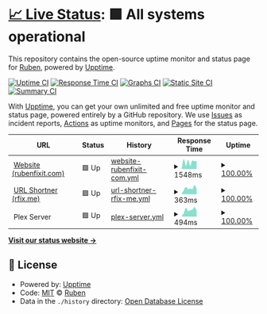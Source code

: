 # [📈 Live Status](https://status.rubenfixit.com): <!--live status--> **🟩 All systems operational**

This repository contains the open-source uptime monitor and status page for [Ruben](https://rubenfixit.com), powered by [Upptime](https://github.com/upptime/upptime).

[![Uptime CI](https://github.com/RubenFixit/upptime/workflows/Uptime%20CI/badge.svg)](https://github.com/RubenFixit/upptime/actions?query=workflow%3A%22Uptime+CI%22)
[![Response Time CI](https://github.com/RubenFixit/upptime/workflows/Response%20Time%20CI/badge.svg)](https://github.com/RubenFixit/upptime/actions?query=workflow%3A%22Response+Time+CI%22)
[![Graphs CI](https://github.com/RubenFixit/upptime/workflows/Graphs%20CI/badge.svg)](https://github.com/RubenFixit/upptime/actions?query=workflow%3A%22Graphs+CI%22)
[![Static Site CI](https://github.com/RubenFixit/upptime/workflows/Static%20Site%20CI/badge.svg)](https://github.com/RubenFixit/upptime/actions?query=workflow%3A%22Static+Site+CI%22)
[![Summary CI](https://github.com/RubenFixit/upptime/workflows/Summary%20CI/badge.svg)](https://github.com/RubenFixit/upptime/actions?query=workflow%3A%22Summary+CI%22)

With [Upptime](https://upptime.js.org), you can get your own unlimited and free uptime monitor and status page, powered entirely by a GitHub repository. We use [Issues](https://github.com/RubenFixit/upptime/issues) as incident reports, [Actions](https://github.com/RubenFixit/upptime/actions) as uptime monitors, and [Pages](https://status.rubenfixit.com) for the status page.

<!--start: status pages-->
<!-- This summary is generated by Upptime (https://github.com/upptime/upptime) -->
<!-- Do not edit this manually, your changes will be overwritten -->
<!-- prettier-ignore -->
| URL | Status | History | Response Time | Uptime |
| --- | ------ | ------- | ------------- | ------ |
| <img alt="" src="https://rubenfixit.com/wp-content/uploads/2021/05/cropped-rubenfixit-favicon-32x32.png" height="13"> [Website (rubenfixit.com)](https://rubenfixit.com) | 🟩 Up | [website-rubenfixit-com.yml](https://github.com/RubenFixit/upptime/commits/HEAD/history/website-rubenfixit-com.yml) | <details><summary><img alt="Response time graph" src="./graphs/website-rubenfixit-com/response-time-week.png" height="20"> 1548ms</summary><br><a href="https://status.rubenfixit.com/history/website-rubenfixit-com"><img alt="Response time 1397" src="https://img.shields.io/endpoint?url=https%3A%2F%2Fraw.githubusercontent.com%2FRubenFixit%2Fupptime%2FHEAD%2Fapi%2Fwebsite-rubenfixit-com%2Fresponse-time.json"></a><br><a href="https://status.rubenfixit.com/history/website-rubenfixit-com"><img alt="24-hour response time 3138" src="https://img.shields.io/endpoint?url=https%3A%2F%2Fraw.githubusercontent.com%2FRubenFixit%2Fupptime%2FHEAD%2Fapi%2Fwebsite-rubenfixit-com%2Fresponse-time-day.json"></a><br><a href="https://status.rubenfixit.com/history/website-rubenfixit-com"><img alt="7-day response time 1548" src="https://img.shields.io/endpoint?url=https%3A%2F%2Fraw.githubusercontent.com%2FRubenFixit%2Fupptime%2FHEAD%2Fapi%2Fwebsite-rubenfixit-com%2Fresponse-time-week.json"></a><br><a href="https://status.rubenfixit.com/history/website-rubenfixit-com"><img alt="30-day response time 2140" src="https://img.shields.io/endpoint?url=https%3A%2F%2Fraw.githubusercontent.com%2FRubenFixit%2Fupptime%2FHEAD%2Fapi%2Fwebsite-rubenfixit-com%2Fresponse-time-month.json"></a><br><a href="https://status.rubenfixit.com/history/website-rubenfixit-com"><img alt="1-year response time 1916" src="https://img.shields.io/endpoint?url=https%3A%2F%2Fraw.githubusercontent.com%2FRubenFixit%2Fupptime%2FHEAD%2Fapi%2Fwebsite-rubenfixit-com%2Fresponse-time-year.json"></a></details> | <details><summary><a href="https://status.rubenfixit.com/history/website-rubenfixit-com">100.00%</a></summary><a href="https://status.rubenfixit.com/history/website-rubenfixit-com"><img alt="All-time uptime 98.89%" src="https://img.shields.io/endpoint?url=https%3A%2F%2Fraw.githubusercontent.com%2FRubenFixit%2Fupptime%2FHEAD%2Fapi%2Fwebsite-rubenfixit-com%2Fuptime.json"></a><br><a href="https://status.rubenfixit.com/history/website-rubenfixit-com"><img alt="24-hour uptime 100.00%" src="https://img.shields.io/endpoint?url=https%3A%2F%2Fraw.githubusercontent.com%2FRubenFixit%2Fupptime%2FHEAD%2Fapi%2Fwebsite-rubenfixit-com%2Fuptime-day.json"></a><br><a href="https://status.rubenfixit.com/history/website-rubenfixit-com"><img alt="7-day uptime 100.00%" src="https://img.shields.io/endpoint?url=https%3A%2F%2Fraw.githubusercontent.com%2FRubenFixit%2Fupptime%2FHEAD%2Fapi%2Fwebsite-rubenfixit-com%2Fuptime-week.json"></a><br><a href="https://status.rubenfixit.com/history/website-rubenfixit-com"><img alt="30-day uptime 99.95%" src="https://img.shields.io/endpoint?url=https%3A%2F%2Fraw.githubusercontent.com%2FRubenFixit%2Fupptime%2FHEAD%2Fapi%2Fwebsite-rubenfixit-com%2Fuptime-month.json"></a><br><a href="https://status.rubenfixit.com/history/website-rubenfixit-com"><img alt="1-year uptime 99.92%" src="https://img.shields.io/endpoint?url=https%3A%2F%2Fraw.githubusercontent.com%2FRubenFixit%2Fupptime%2FHEAD%2Fapi%2Fwebsite-rubenfixit-com%2Fuptime-year.json"></a></details>
| <img alt="" src="https://rubenfixit.com/wp-content/uploads/2021/05/cropped-rubenfixit-favicon-32x32.png" height="13"> [URL Shortner (rfix.me)](https://rfix.me/test) | 🟩 Up | [url-shortner-rfix-me.yml](https://github.com/RubenFixit/upptime/commits/HEAD/history/url-shortner-rfix-me.yml) | <details><summary><img alt="Response time graph" src="./graphs/url-shortner-rfix-me/response-time-week.png" height="20"> 363ms</summary><br><a href="https://status.rubenfixit.com/history/url-shortner-rfix-me"><img alt="Response time 515" src="https://img.shields.io/endpoint?url=https%3A%2F%2Fraw.githubusercontent.com%2FRubenFixit%2Fupptime%2FHEAD%2Fapi%2Furl-shortner-rfix-me%2Fresponse-time.json"></a><br><a href="https://status.rubenfixit.com/history/url-shortner-rfix-me"><img alt="24-hour response time 294" src="https://img.shields.io/endpoint?url=https%3A%2F%2Fraw.githubusercontent.com%2FRubenFixit%2Fupptime%2FHEAD%2Fapi%2Furl-shortner-rfix-me%2Fresponse-time-day.json"></a><br><a href="https://status.rubenfixit.com/history/url-shortner-rfix-me"><img alt="7-day response time 363" src="https://img.shields.io/endpoint?url=https%3A%2F%2Fraw.githubusercontent.com%2FRubenFixit%2Fupptime%2FHEAD%2Fapi%2Furl-shortner-rfix-me%2Fresponse-time-week.json"></a><br><a href="https://status.rubenfixit.com/history/url-shortner-rfix-me"><img alt="30-day response time 398" src="https://img.shields.io/endpoint?url=https%3A%2F%2Fraw.githubusercontent.com%2FRubenFixit%2Fupptime%2FHEAD%2Fapi%2Furl-shortner-rfix-me%2Fresponse-time-month.json"></a><br><a href="https://status.rubenfixit.com/history/url-shortner-rfix-me"><img alt="1-year response time 479" src="https://img.shields.io/endpoint?url=https%3A%2F%2Fraw.githubusercontent.com%2FRubenFixit%2Fupptime%2FHEAD%2Fapi%2Furl-shortner-rfix-me%2Fresponse-time-year.json"></a></details> | <details><summary><a href="https://status.rubenfixit.com/history/url-shortner-rfix-me">100.00%</a></summary><a href="https://status.rubenfixit.com/history/url-shortner-rfix-me"><img alt="All-time uptime 99.82%" src="https://img.shields.io/endpoint?url=https%3A%2F%2Fraw.githubusercontent.com%2FRubenFixit%2Fupptime%2FHEAD%2Fapi%2Furl-shortner-rfix-me%2Fuptime.json"></a><br><a href="https://status.rubenfixit.com/history/url-shortner-rfix-me"><img alt="24-hour uptime 100.00%" src="https://img.shields.io/endpoint?url=https%3A%2F%2Fraw.githubusercontent.com%2FRubenFixit%2Fupptime%2FHEAD%2Fapi%2Furl-shortner-rfix-me%2Fuptime-day.json"></a><br><a href="https://status.rubenfixit.com/history/url-shortner-rfix-me"><img alt="7-day uptime 100.00%" src="https://img.shields.io/endpoint?url=https%3A%2F%2Fraw.githubusercontent.com%2FRubenFixit%2Fupptime%2FHEAD%2Fapi%2Furl-shortner-rfix-me%2Fuptime-week.json"></a><br><a href="https://status.rubenfixit.com/history/url-shortner-rfix-me"><img alt="30-day uptime 99.96%" src="https://img.shields.io/endpoint?url=https%3A%2F%2Fraw.githubusercontent.com%2FRubenFixit%2Fupptime%2FHEAD%2Fapi%2Furl-shortner-rfix-me%2Fuptime-month.json"></a><br><a href="https://status.rubenfixit.com/history/url-shortner-rfix-me"><img alt="1-year uptime 99.92%" src="https://img.shields.io/endpoint?url=https%3A%2F%2Fraw.githubusercontent.com%2FRubenFixit%2Fupptime%2FHEAD%2Fapi%2Furl-shortner-rfix-me%2Fuptime-year.json"></a></details>
| <img alt="" src="https://www.plex.tv/wp-content/themes/plex/assets/img/favicons/favicon.ico" height="13"> Plex Server | 🟩 Up | [plex-server.yml](https://github.com/RubenFixit/upptime/commits/HEAD/history/plex-server.yml) | <details><summary><img alt="Response time graph" src="./graphs/plex-server/response-time-week.png" height="20"> 494ms</summary><br><a href="https://status.rubenfixit.com/history/plex-server"><img alt="Response time 340" src="https://img.shields.io/endpoint?url=https%3A%2F%2Fraw.githubusercontent.com%2FRubenFixit%2Fupptime%2FHEAD%2Fapi%2Fplex-server%2Fresponse-time.json"></a><br><a href="https://status.rubenfixit.com/history/plex-server"><img alt="24-hour response time 490" src="https://img.shields.io/endpoint?url=https%3A%2F%2Fraw.githubusercontent.com%2FRubenFixit%2Fupptime%2FHEAD%2Fapi%2Fplex-server%2Fresponse-time-day.json"></a><br><a href="https://status.rubenfixit.com/history/plex-server"><img alt="7-day response time 494" src="https://img.shields.io/endpoint?url=https%3A%2F%2Fraw.githubusercontent.com%2FRubenFixit%2Fupptime%2FHEAD%2Fapi%2Fplex-server%2Fresponse-time-week.json"></a><br><a href="https://status.rubenfixit.com/history/plex-server"><img alt="30-day response time 437" src="https://img.shields.io/endpoint?url=https%3A%2F%2Fraw.githubusercontent.com%2FRubenFixit%2Fupptime%2FHEAD%2Fapi%2Fplex-server%2Fresponse-time-month.json"></a><br><a href="https://status.rubenfixit.com/history/plex-server"><img alt="1-year response time 418" src="https://img.shields.io/endpoint?url=https%3A%2F%2Fraw.githubusercontent.com%2FRubenFixit%2Fupptime%2FHEAD%2Fapi%2Fplex-server%2Fresponse-time-year.json"></a></details> | <details><summary><a href="https://status.rubenfixit.com/history/plex-server">100.00%</a></summary><a href="https://status.rubenfixit.com/history/plex-server"><img alt="All-time uptime 71.40%" src="https://img.shields.io/endpoint?url=https%3A%2F%2Fraw.githubusercontent.com%2FRubenFixit%2Fupptime%2FHEAD%2Fapi%2Fplex-server%2Fuptime.json"></a><br><a href="https://status.rubenfixit.com/history/plex-server"><img alt="24-hour uptime 100.00%" src="https://img.shields.io/endpoint?url=https%3A%2F%2Fraw.githubusercontent.com%2FRubenFixit%2Fupptime%2FHEAD%2Fapi%2Fplex-server%2Fuptime-day.json"></a><br><a href="https://status.rubenfixit.com/history/plex-server"><img alt="7-day uptime 100.00%" src="https://img.shields.io/endpoint?url=https%3A%2F%2Fraw.githubusercontent.com%2FRubenFixit%2Fupptime%2FHEAD%2Fapi%2Fplex-server%2Fuptime-week.json"></a><br><a href="https://status.rubenfixit.com/history/plex-server"><img alt="30-day uptime 100.00%" src="https://img.shields.io/endpoint?url=https%3A%2F%2Fraw.githubusercontent.com%2FRubenFixit%2Fupptime%2FHEAD%2Fapi%2Fplex-server%2Fuptime-month.json"></a><br><a href="https://status.rubenfixit.com/history/plex-server"><img alt="1-year uptime 56.53%" src="https://img.shields.io/endpoint?url=https%3A%2F%2Fraw.githubusercontent.com%2FRubenFixit%2Fupptime%2FHEAD%2Fapi%2Fplex-server%2Fuptime-year.json"></a></details>

<!--end: status pages-->

[**Visit our status website →**](https://status.rubenfixit.com)

## 📄 License

- Powered by: [Upptime](https://github.com/upptime/upptime)
- Code: [MIT](./LICENSE) © [Ruben](https://rubenfixit.com)
- Data in the `./history` directory: [Open Database License](https://opendatacommons.org/licenses/odbl/1-0/)
